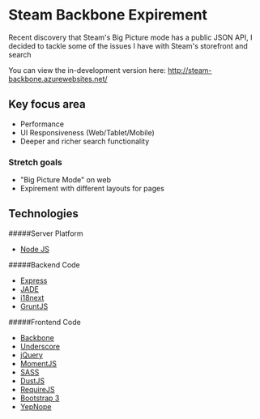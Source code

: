 Steam Backbone Expirement
=========================

Recent discovery that Steam's Big Picture mode has a public JSON API, I decided to tackle some of the issues I have with Steam's storefront and search

You can view the in-development version here: http://steam-backbone.azurewebsites.net/

## Key focus area
* Performance
* UI Responsiveness (Web/Tablet/Mobile)
* Deeper and richer search functionality

### Stretch goals
* "Big Picture Mode" on web
* Expirement with different layouts for pages
 
## Technologies

#####Server Platform
* [Node JS](http://nodejs.org/)
 
#####Backend Code
* [Express](http://expressjs.com/)
* [JADE](http://jade-lang.com/)
* [i18next](http://i18next.com/node/)
* [GruntJS](http://gruntjs.com/)

#####Frontend Code
* [Backbone](http://backbonejs.org/)
* [Underscore](http://underscorejs.org/)
* [jQuery](http://jquery.com/)
* [MomentJS](http://momentjs.com/)
* [SASS](http://sass-lang.com/)
* [DustJS](http://akdubya.github.io/dustjs/)
* [RequireJS](http://requirejs.org/)
* [Bootstrap 3](http://getbootstrap.com/)
* [YepNope](http://yepnopejs.com/)
